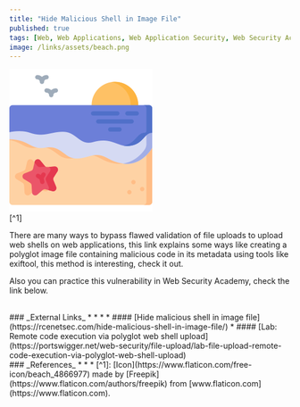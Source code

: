```yaml
---
title: "Hide Malicious Shell in Image File"
published: true
tags: [Web, Web Applications, Web Application Security, Web Security Academy, File Upload Vulnerabilities, Malicious Metadata, Exiftool]
image: /links/assets/beach.png
---
```


![](/links/assets/beach.png)
<br>
[^1]

There are many ways to bypass flawed validation of file uploads to upload web shells on web applications, this link explains some ways like creating a polyglot image file containing malicious code in its metadata using tools like exiftool, this method is interesting, check it out.

Also you can practice this vulnerability in Web Security Academy, check the link below.

<br>
### _External Links_
* * *
* #### [Hide malicious shell in image file](https://rcenetsec.com/hide-malicious-shell-in-image-file/)
* #### [Lab: Remote code execution via polyglot web shell upload](https://portswigger.net/web-security/file-upload/lab-file-upload-remote-code-execution-via-polyglot-web-shell-upload)

<br>
### _References_
* * *
[^1]: [Icon](https://www.flaticon.com/free-icon/beach_4866977) made by [Freepik](https://www.flaticon.com/authors/freepik) from [www.flaticon.com](https://www.flaticon.com).
